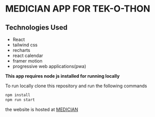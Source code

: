 # MEDICIAN APP FOR TEK-O-THON

## Technologies Used

- React
- tailwind css
- recharts
- react calendar
- framer motion
- progressive web applications(pwa)

**This app requires node js installed for running locally**

To run locally clone this repository and run the following commands

```bash
npm install
npm run start
```

the website is hosted at [MEDICIAN](https://6381966ec5e11b3af866a3aa--phenomenal-dango-b37cf9.netlify.app/)
